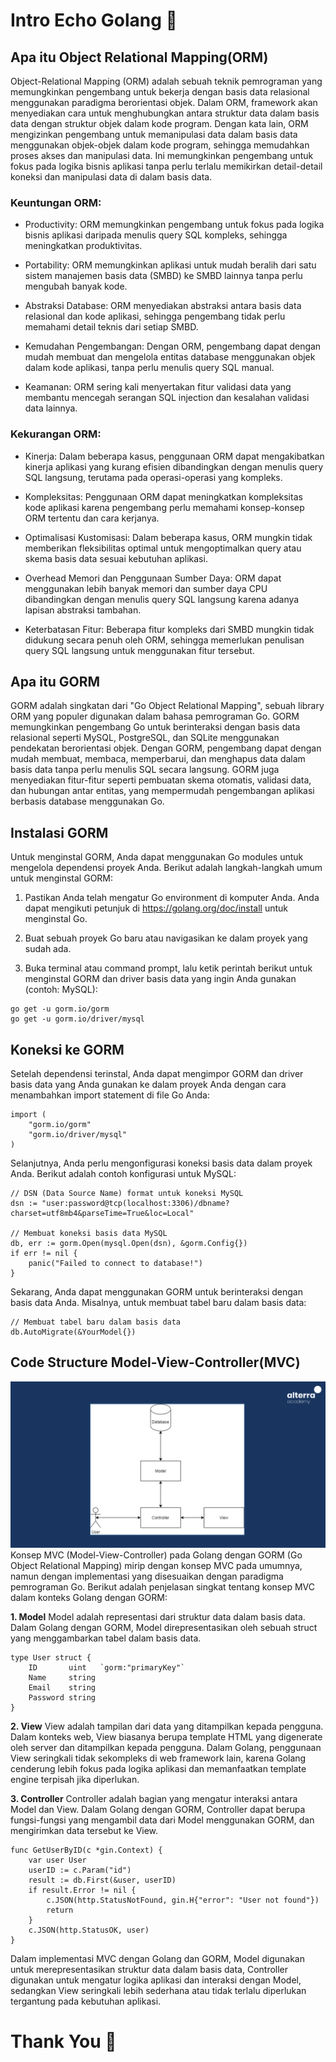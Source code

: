 # Intro Echo Golang :rocket:

## Apa itu Object Relational Mapping(ORM)

Object-Relational Mapping (ORM) adalah sebuah teknik pemrograman yang memungkinkan pengembang untuk bekerja dengan basis data relasional menggunakan paradigma berorientasi objek. Dalam ORM, framework akan menyediakan cara untuk menghubungkan antara struktur data dalam basis data dengan struktur objek dalam kode program. Dengan kata lain, ORM mengizinkan pengembang untuk memanipulasi data dalam basis data menggunakan objek-objek dalam kode program, sehingga memudahkan proses akses dan manipulasi data. Ini memungkinkan pengembang untuk fokus pada logika bisnis aplikasi tanpa perlu terlalu memikirkan detail-detail koneksi dan manipulasi data di dalam basis data.

### Keuntungan ORM:

- Productivity: ORM memungkinkan pengembang untuk fokus pada logika bisnis aplikasi daripada menulis query SQL kompleks, sehingga meningkatkan produktivitas.

- Portability: ORM memungkinkan aplikasi untuk mudah beralih dari satu sistem manajemen basis data (SMBD) ke SMBD lainnya tanpa perlu mengubah banyak kode.

- Abstraksi Database: ORM menyediakan abstraksi antara basis data relasional dan kode aplikasi, sehingga pengembang tidak perlu memahami detail teknis dari setiap SMBD.

- Kemudahan Pengembangan: Dengan ORM, pengembang dapat dengan mudah membuat dan mengelola entitas database menggunakan objek dalam kode aplikasi, tanpa perlu menulis query SQL manual.

- Keamanan: ORM sering kali menyertakan fitur validasi data yang membantu mencegah serangan SQL injection dan kesalahan validasi data lainnya.

### Kekurangan ORM:

- Kinerja: Dalam beberapa kasus, penggunaan ORM dapat mengakibatkan kinerja aplikasi yang kurang efisien dibandingkan dengan menulis query SQL langsung, terutama pada operasi-operasi yang kompleks.

- Kompleksitas: Penggunaan ORM dapat meningkatkan kompleksitas kode aplikasi karena pengembang perlu memahami konsep-konsep ORM tertentu dan cara kerjanya.

- Optimalisasi Kustomisasi: Dalam beberapa kasus, ORM mungkin tidak memberikan fleksibilitas optimal untuk mengoptimalkan query atau skema basis data sesuai kebutuhan aplikasi.

- Overhead Memori dan Penggunaan Sumber Daya: ORM dapat menggunakan lebih banyak memori dan sumber daya CPU dibandingkan dengan menulis query SQL langsung karena adanya lapisan abstraksi tambahan.

- Keterbatasan Fitur: Beberapa fitur kompleks dari SMBD mungkin tidak didukung secara penuh oleh ORM, sehingga memerlukan penulisan query SQL langsung untuk menggunakan fitur tersebut.

## Apa itu GORM

GORM adalah singkatan dari "Go Object Relational Mapping", sebuah library ORM yang populer digunakan dalam bahasa pemrograman Go. GORM memungkinkan pengembang Go untuk berinteraksi dengan basis data relasional seperti MySQL, PostgreSQL, dan SQLite menggunakan pendekatan berorientasi objek. Dengan GORM, pengembang dapat dengan mudah membuat, membaca, memperbarui, dan menghapus data dalam basis data tanpa perlu menulis SQL secara langsung. GORM juga menyediakan fitur-fitur seperti pembuatan skema otomatis, validasi data, dan hubungan antar entitas, yang mempermudah pengembangan aplikasi berbasis database menggunakan Go.

## Instalasi GORM

Untuk menginstal GORM, Anda dapat menggunakan Go modules untuk mengelola dependensi proyek Anda. Berikut adalah langkah-langkah umum untuk menginstal GORM:

1. Pastikan Anda telah mengatur Go environment di komputer Anda. Anda dapat mengikuti petunjuk di https://golang.org/doc/install untuk menginstal Go.

2. Buat sebuah proyek Go baru atau navigasikan ke dalam proyek yang sudah ada.

3. Buka terminal atau command prompt, lalu ketik perintah berikut untuk menginstal GORM dan driver basis data yang ingin Anda gunakan (contoh: MySQL):

```
go get -u gorm.io/gorm
go get -u gorm.io/driver/mysql
```

## Koneksi ke GORM

Setelah dependensi terinstal, Anda dapat mengimpor GORM dan driver basis data yang Anda gunakan ke dalam proyek Anda dengan cara menambahkan import statement di file Go Anda:

```
import (
    "gorm.io/gorm"
    "gorm.io/driver/mysql"
)
```

Selanjutnya, Anda perlu mengonfigurasi koneksi basis data dalam proyek Anda. Berikut adalah contoh konfigurasi untuk MySQL:

```
// DSN (Data Source Name) format untuk koneksi MySQL
dsn := "user:password@tcp(localhost:3306)/dbname?charset=utf8mb4&parseTime=True&loc=Local"

// Membuat koneksi basis data MySQL
db, err := gorm.Open(mysql.Open(dsn), &gorm.Config{})
if err != nil {
    panic("Failed to connect to database!")
}
```

Sekarang, Anda dapat menggunakan GORM untuk berinteraksi dengan basis data Anda. Misalnya, untuk membuat tabel baru dalam basis data:

```
// Membuat tabel baru dalam basis data
db.AutoMigrate(&YourModel{})
```

## Code Structure Model-View-Controller(MVC)

![mvc](screenshoots/mvc.png)
Konsep MVC (Model-View-Controller) pada Golang dengan GORM (Go Object Relational Mapping) mirip dengan konsep MVC pada umumnya, namun dengan implementasi yang disesuaikan dengan paradigma pemrograman Go. Berikut adalah penjelasan singkat tentang konsep MVC dalam konteks Golang dengan GORM:

**1. Model**
Model adalah representasi dari struktur data dalam basis data. Dalam Golang dengan GORM, Model direpresentasikan oleh sebuah struct yang menggambarkan tabel dalam basis data.

```
type User struct {
    ID       uint   `gorm:"primaryKey"`
    Name     string
    Email    string
    Password string
}
```

**2. View**
View adalah tampilan dari data yang ditampilkan kepada pengguna. Dalam konteks web, View biasanya berupa template HTML yang digenerate oleh server dan ditampilkan kepada pengguna. Dalam Golang, penggunaan View seringkali tidak sekompleks di web framework lain, karena Golang cenderung lebih fokus pada logika aplikasi dan memanfaatkan template engine terpisah jika diperlukan.

**3. Controller**
Controller adalah bagian yang mengatur interaksi antara Model dan View. Dalam Golang dengan GORM, Controller dapat berupa fungsi-fungsi yang mengambil data dari Model menggunakan GORM, dan mengirimkan data tersebut ke View.

```
func GetUserByID(c *gin.Context) {
    var user User
    userID := c.Param("id")
    result := db.First(&user, userID)
    if result.Error != nil {
        c.JSON(http.StatusNotFound, gin.H{"error": "User not found"})
        return
    }
    c.JSON(http.StatusOK, user)
}
```

Dalam implementasi MVC dengan Golang dan GORM, Model digunakan untuk merepresentasikan struktur data dalam basis data, Controller digunakan untuk mengatur logika aplikasi dan interaksi dengan Model, sedangkan View seringkali lebih sederhana atau tidak terlalu diperlukan tergantung pada kebutuhan aplikasi.

# Thank You :star2:
